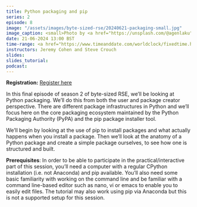 ```yaml
---
title: Python packaging and pip
series: 2
episode: 8
image: "/assets/images/byte-sized-rse/20240621-packaging-small.jpg"
image_caption: <small>Photo by <a href="https://unsplash.com/@agenlaku">Agenlaku Indonesia</a> on <a href="https://unsplash.com/photos/three-brown-boxes-sitting-on-top-of-a-yellow-surface-pxz1DfpNEs0">Unsplash</a></small>
date: 21-06-2024 13:00 BST
time-range: <a href="https://www.timeanddate.com/worldclock/fixedtime.html?msg=Byte-sized+RSE+Season+2,+Session+8+-+Python+packaging&iso=20240621T13&p1=136&ah=1&am=30" target="_blank" rel="noopener noreferrer">13:00-14:30 BST (UTC+1)</a>
instructors: Jeremy Cohen and Steve Crouch
slides: 
slides_tutorial: 
podcast: 
---
```


<strong>Registration:</strong> <a href="https://forms.gle/UwNxx5GvtAtzxKXu5"
target="_blank" rel="noopener noreferrer">Register here</a>

In this final episode of season 2 of byte-sized RSE, we’ll be looking at Python packaging.
We’ll do this from both the user and package creator perspective.
There are different package infrastructures in Python and we’ll focus here on the core packaging ecosystem maintained by the Python Packaging Authority (PyPA) and the pip package installer tool.
 
We’ll begin by looking at the use of pip to install packages and what actually happens when you install a package.
Then we’ll look at the anatomy of a Python package and create a simple package ourselves, to see how one is structured and built.
 
**Prerequisites**: In order to be able to participate in the practical/interactive part of this session, you’ll need a computer with a regular CPython installation (i.e. not Anaconda) and pip available.
You’ll also need some basic familiarity with working on the command line and be familiar with a command line-based editor such as nano, vi or emacs to enable you to easily edit files.
The tutorial may also work using pip via Anaconda but this is not a supported setup for this session.
